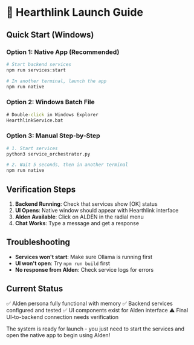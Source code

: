 # 🚀 Hearthlink Launch Guide

## Quick Start (Windows)

### Option 1: Native App (Recommended)
```bash
# Start backend services
npm run services:start

# In another terminal, launch the app
npm run native
```

### Option 2: Windows Batch File
```cmd
# Double-click in Windows Explorer
HearthlinkService.bat
```

### Option 3: Manual Step-by-Step
```bash
# 1. Start services
python3 service_orchestrator.py

# 2. Wait 5 seconds, then in another terminal
npm run native
```

## Verification Steps

1. **Backend Running**: Check that services show [OK] status
2. **UI Opens**: Native window should appear with Hearthlink interface
3. **Alden Available**: Click on ALDEN in the radial menu
4. **Chat Works**: Type a message and get a response

## Troubleshooting

- **Services won't start**: Make sure Ollama is running first
- **UI won't open**: Try `npm run build` first
- **No response from Alden**: Check service logs for errors

## Current Status

✅ Alden persona fully functional with memory
✅ Backend services configured and tested
✅ UI components exist for Alden interface
⚠️  Final UI-to-backend connection needs verification

The system is ready for launch - you just need to start the services
and open the native app to begin using Alden!
